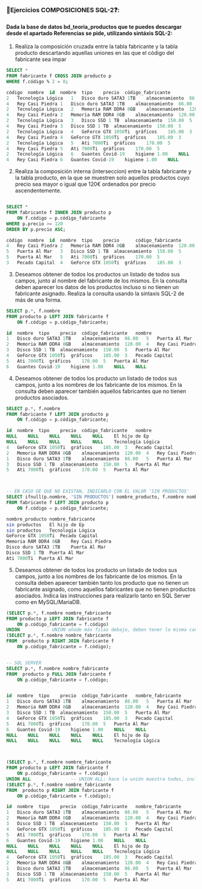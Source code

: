 ### 📝Ejercicios COMPOSICIONES SQL-2❓:
#### Dada la base de datos bd_teoria_productos que te puedes descargar desde el apartado Referencias se pide, utilizando sintáxis SQL-2:

1. Realiza la composición cruzada entre la tabla fabricante y la tabla producto descartando aquellas uniones en las que el código del fabricante sea impar

``` sql
SELECT *
FROM fabricante f CROSS JOIN producto p
WHERE f.código % 2 = 0;

código	nombre	id	nombre	tipo	precio	código_fabricante	
2	Tecnología Lógica	1	Disco duro SATA3 1TB	almacenamiento	86.00	5	
4	Rey Casi Piedra	1	Disco duro SATA3 1TB	almacenamiento	86.00	5	
2	Tecnología Lógica	2	Memoria RAM DDR4 8GB	almacenamiento	120.00	4	
4	Rey Casi Piedra	2	Memoria RAM DDR4 8GB	almacenamiento	120.00	4	
2	Tecnología Lógica	3	Disco SSD 1 TB	almacenamiento	150.00	5	
4	Rey Casi Piedra	3	Disco SSD 1 TB	almacenamiento	150.00	5	
2	Tecnología Lógica	4	GeForce GTX 1050Ti	gráficos	185.00	3	
4	Rey Casi Piedra	4	GeForce GTX 1050Ti	gráficos	185.00	3	
2	Tecnología Lógica	5	Ati 7000Ti	gráficos	170.00	5	
4	Rey Casi Piedra	5	Ati 7000Ti	gráficos	170.00	5	
2	Tecnología Lógica	6	Guantes Covid-19	higiene	1.00	NULL	
4	Rey Casi Piedra	6	Guantes Covid-19	higiene	1.00	NULL	
```



2. Realiza la composición interna (interseccion) entre la tabla fabricante y la tabla producto, en la que se muestren solo aquellos productos cuyo precio sea mayor o igual que 120€ ordenados por precio ascendentemente.

``` sql

SELECT *
FROM fabricante f INNER JOIN producto p
	ON f.código = p.código_fabricante
WHERE p.precio >= 120
ORDER BY p.precio ASC;

código	nombre	id	nombre	tipo	precio   	código_fabricante	
4	Rey Casi Piedra	2	Memoria RAM DDR4 8GB	almacenamiento	120.00	4	
5	Puerta Al Mar	3	Disco SSD 1 TB	almacenamiento	150.00	5	
5	Puerta Al Mar	5	Ati 7000Ti	gráficos	170.00	5	
3	Pecado Capital	4	GeForce GTX 1050Ti	gráficos	185.00	3	
```



3. Deseamos obtener de todos los productos un listado de todos sus campos, junto al nombre del fabricante de los mismos. En la consulta deben aparecer los datos de los productos incluso si no tienen un fabricante asignado. Realiza la consulta usando la sintaxis SQL-2 de más de una forma.

``` sql
SELECT p.*, f.nombre
FROM producto p LEFT JOIN fabricante f
	ON f.código = p.código_fabricante;

id	nombre	tipo	precio	código_fabricante	nombre	
1	Disco duro SATA3 1TB	almacenamiento	86.00	5	Puerta Al Mar	
2	Memoria RAM DDR4 8GB	almacenamiento	120.00	4	Rey Casi Piedra	
3	Disco SSD 1 TB	almacenamiento	150.00	5	Puerta Al Mar	
4	GeForce GTX 1050Ti	gráficos	185.00	3	Pecado Capital	
5	Ati 7000Ti	gráficos	170.00	5	Puerta Al Mar	
6	Guantes Covid-19	higiene	1.00	NULL	NULL	
```



4. Deseamos obtener de todos los producto un listado de todos sus campos, junto a los nombres de los fabricante de los mismos. En la consulta deben aparecer también aquellos fabricantes que no tienen productos asociados.

``` sql
SELECT p.*, f.nombre
FROM fabricante f LEFT JOIN producto p
	ON f.código = p.código_fabricante;

id	nombre	tipo	precio	código_fabricante	nombre	
NULL	NULL	NULL	NULL	NULL	El hijo de Ep	
NULL	NULL	NULL	NULL	NULL	Tecnología Lógica	
4	GeForce GTX 1050Ti	gráficos	185.00	3	Pecado Capital	
2	Memoria RAM DDR4 8GB	almacenamiento	120.00	4	Rey Casi Piedra	
1	Disco duro SATA3 1TB	almacenamiento	86.00	5	Puerta Al Mar	
3	Disco SSD 1 TB	almacenamiento	150.00	5	Puerta Al Mar	
5	Ati 7000Ti	gráficos	170.00	5	Puerta Al Mar	



-- EN CASO DE QUE NO EXISTAN, INDICARLO CON EL VALOR 'SIN PRODUCTOS'
SELECT ifnull(p.nombre, 'SIN PRODUCTOS') nombre_producto, f.nombre nombre_fabricante
FROM fabricante f LEFT JOIN producto p
	ON f.código = p.código_fabricante;

nombre_producto	nombre_fabricante	
sin productos	El hijo de Ep	
sin productos	Tecnología Lógica	
GeForce GTX 1050Ti	Pecado Capital	
Memoria RAM DDR4 8GB	Rey Casi Piedra	
Disco duro SATA3 1TB	Puerta Al Mar	
Disco SSD 1 TB	Puerta Al Mar	
Ati 7000Ti	Puerta Al Mar	
```



5. Deseamos obtener de todos los producto un listado de todos sus campos, junto a los nombres de los fabricante de los mismos. En la consulta deben aparecer también tanto los producto que no tienen un fabricante asignado, como aquellos fabricantes que no tienen productos asociados. Indica las instrucciones para realizarlo tanto en SQL Server como en MySQL/MariaDB.

``` sql
(SELECT p.*, f.nombre nombre_fabricante
FROM producto p LEFT JOIN fabricante f 
	ON p.código_fabricante = f.código)
UNION         -- UNION añade más filas debajo, deben tener la misma cantidad de columnas en el select
(SELECT p.*, f.nombre nombre_fabricante
FROM  producto p RIGHT JOIN fabricante f
	ON p.código_fabricante = f.código);


-- SQL SERVER
SELECT p.*, f.nombre nombre_fabricante
FROM  producto p FULL JOIN fabricante f
	ON p.código_fabricante = f.código;


id	nombre	tipo	precio	código_fabricante	nombre_fabricante	
1	Disco duro SATA3 1TB	almacenamiento	86.00	5	Puerta Al Mar	
2	Memoria RAM DDR4 8GB	almacenamiento	120.00	4	Rey Casi Piedra	
3	Disco SSD 1 TB	almacenamiento	150.00	5	Puerta Al Mar	
4	GeForce GTX 1050Ti	gráficos	185.00	3	Pecado Capital	
5	Ati 7000Ti	gráficos	170.00	5	Puerta Al Mar	
6	Guantes Covid-19	higiene	1.00	NULL	NULL	
NULL	NULL	NULL	NULL	NULL	El hijo de Ep	
NULL	NULL	NULL	NULL	NULL	Tecnología Lógica	



(SELECT p.*, f.nombre nombre_fabricante
FROM producto p LEFT JOIN fabricante f 
	ON p.código_fabricante = f.código)
UNION ALL               -- UNION ALL: hace la unión muestra todos, incluido los repetidos
(SELECT p.*, f.nombre nombre_fabricante
FROM  producto p RIGHT JOIN fabricante f
	ON p.código_fabricante = f.código);

id	nombre	tipo	precio	código_fabricante	nombre_fabricante	
1	Disco duro SATA3 1TB	almacenamiento	86.00	5	Puerta Al Mar	
2	Memoria RAM DDR4 8GB	almacenamiento	120.00	4	Rey Casi Piedra	
3	Disco SSD 1 TB	almacenamiento	150.00	5	Puerta Al Mar	
4	GeForce GTX 1050Ti	gráficos	185.00	3	Pecado Capital	
5	Ati 7000Ti	gráficos	170.00	5	Puerta Al Mar	
6	Guantes Covid-19	higiene	1.00	NULL	NULL	
NULL	NULL	NULL	NULL	NULL	El hijo de Ep	
NULL	NULL	NULL	NULL	NULL	Tecnología Lógica	
4	GeForce GTX 1050Ti	gráficos	185.00	3	Pecado Capital	
2	Memoria RAM DDR4 8GB	almacenamiento	120.00	4	Rey Casi Piedra	
1	Disco duro SATA3 1TB	almacenamiento	86.00	5	Puerta Al Mar	
3	Disco SSD 1 TB	almacenamiento	150.00	5	Puerta Al Mar	
5	Ati 7000Ti	gráficos	170.00	5	Puerta Al Mar	
```